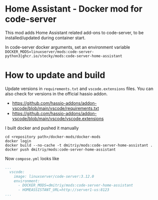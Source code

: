 # Home Assistant - Docker mod for code-server

This mod adds Home Assistant related add-ons to code-server, to be installed/updated during container start.

In code-server docker arguments, set an environment variable `DOCKER_MODS=linuxserver/mods:code-server-python3|ghcr.io/stecky/mods:code-server-home-assistant`

# How to update and build
Update versions in `requirements.txt` and `vscode.extensions` files. You can also check for versions in the official hassio addon.
- https://github.com/hassio-addons/addon-vscode/blob/main/vscode/requirements.txt
- https://github.com/hassio-addons/addon-vscode/blob/main/vscode/vscode.extensions

I built docker and pushed it manually
```
cd <repository path>/docker-mods/docker-mods
docker login
docker build --no-cache -t dmitriy/mods:code-server-home-assistant .
docker push dmitriy/mods:code-server-home-assistant
```
Now `compose.yml` looks like
```yaml
...
  vscode:
    image: linuxserver/code-server:3.12.0
    environment:
      - DOCKER_MODS=dmitriy/mods:code-server-home-assistant
      - HOMEASSISTANT_URL=http://server1-us:8123
...
```
